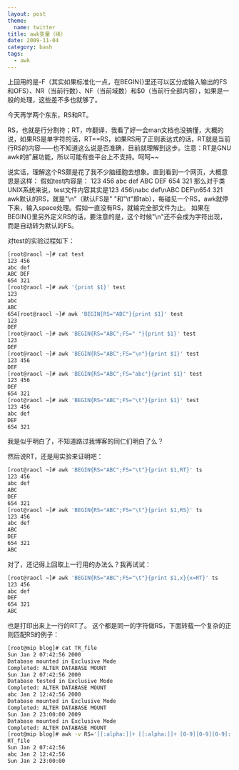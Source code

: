 ```yaml
---
layout: post
theme:
  name: twitter
title: awk变量（续）
date: 2009-11-04
category: bash
tags:
  - awk
---
```


上回用的是-F（其实如果标准化一点，在BEGIN{}里还可以区分成输入输出的FS和OFS）、NR（当前行数）、NF（当前域数）和$0（当前行全部内容），如果是一般的处理，这些差不多也就够了。

今天再学两个东东，RS和RT。

RS，也就是行分割符；RT，咋翻译，我看了好一会man文档也没搞懂，大概的说，如果RS是单字符的话，RT==RS，如果RS用了正则表达式的话，RT就是当前行RS的内容——也不知道这么说是否准确，目前就理解到这步。注意：RT是GNU awk的扩展功能，所以可能有些平台上不支持。呵呵~~

说实话，理解这个RS颇是花了我不少脑细胞去想象。直到看到一个网页，大概意思是这样：
假如test内容是：
123 456
abc def
ABC DEF
654 321
那么对于类UNIX系统来说，test文件内容其实是123 456\nabc def\nABC DEF\n654 321
awk默认的RS，就是"\n"（默认FS是" "和"\t"即tab），每碰见一个RS，awk就停下来，输入space处理。假如一直没有RS，就输完全部文件为止。
如果在BEGIN{}里另外定义RS的话，要注意的是，这个时候"\n"还不会成为字符出现，而是自动转为默认的FS。

对test的实验过程如下：
```bash
[root@raocl ~]# cat test
123 456
abc def
ABC DEF
654 321
[root@raocl ~]# awk '{print $1}' test
123
abc
ABC
654[root@raocl ~]# awk 'BEGIN{RS="ABC"}{print $1}' test
123
DEF
[root@raocl ~]# awk 'BEGIN{RS="ABC";FS=" "}{print $1}' test
123
DEF
[root@raocl ~]# awk 'BEGIN{RS="ABC";FS="\n"}{print $1}' test
123 456
DEF
[root@raocl ~]# awk 'BEGIN{RS="ABC";FS="abc"}{print $1}' test
123 456
DEF
654 321
[root@raocl ~]# awk 'BEGIN{RS="ABC";FS="\t"}{print $1}' test
123 456
abc def
DEF
654 321
```
我是似乎明白了，不知道路过我博客的同仁们明白了么？

然后说RT，还是用实验来证明吧：
```bash
[root@raocl ~]# awk 'BEGIN{RS="ABC";FS="\t"}{print $1,RT}' ts
123 456
abc def
ABC
DEF
654 321
[root@raocl ~]# awk 'BEGIN{RS="ABC";FS="\t"}{print $1,RS}' ts
123 456
abc def
ABC
DEF
654 321
ABC
```
对了，还记得上回取上一行用的办法么？我再试试：
```bash
[root@raocl ~]# awk 'BEGIN{RS="ABC";FS="\t"}{print $1,x}{x=RT}' ts
123 456
abc def
DEF
654 321
ABC
```
也是打印出来上一行的RT了。
这个都是同一的字符做RS，下面转载一个复杂的正则匹配RS的例子：
```bash
[root@mip blog]# cat TR_file
Sun Jan 2 07:42:56 2000
Database mounted in Exclusive Mode
Completed: ALTER DATABASE MOUNT
Sun Jan 2 07:42:56 2000
Database tested in Exclusive Mode
Completed: ALTER DATABASE MOUNT
abc Jan 2 12:42:56 2000
Database mounted in Exclusive Mode
Completed: ALTER DATABASE MOUNT
Sun Jan 2 23:00:00 2009
Database mounted in Exclusive Mode
Completed: ALTER DATABASE MOUNT
[root@mip blog]# awk -v RS='[[:alpha:]]+ [[:alpha:]]+ [0-9][0-9][0-9]:[0-9][0-9]:[0-9][0-9]' '$0~/mounted/{print s}{s=RT}'
RT_file
Sun Jan 2 07:42:56
abc Jan 2 12:42:56
Sun Jan 2 23:00:00
```

